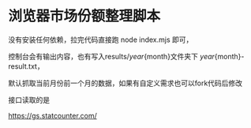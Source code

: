 # 浏览器市场份额整理脚本

没有安装任何依赖，拉完代码直接跑 node index.mjs 即可，

控制台会有输出内容，也有写入results/${year}${month}文件夹下 ${year}${month}-result.txt，

默认抓取当前月份前一个月的数据，如果有自定义需求也可以fork代码后修改

接口读取的是

https://gs.statcounter.com/
